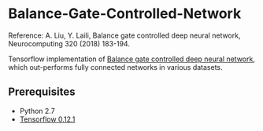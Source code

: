 # Balance-Gate-Controlled-Network
Reference: A. Liu, Y. Laili,  Balance gate controlled deep neural network, Neurocomputing 320 (2018) 183-194.

Tensorflow implementation of [Balance gate controlled deep neural network](https://www.sciencedirect.com/science/article/pii/S0925231218310567?via%3Dihub), which out-performs fully connected networks in various datasets.

## Prerequisites
- Python 2.7
- [Tensorflow 0.12.1](https://github.com/tensorflow/tensorflow/tree/r0.12)
